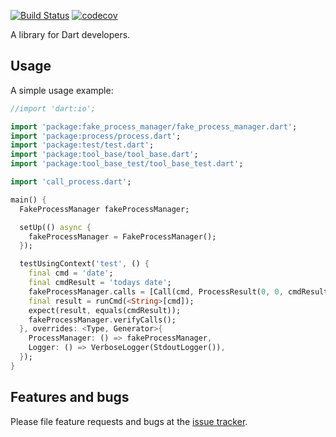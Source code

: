 [![Build Status](https://travis-ci.com/mmcc007/fake_processor_manager.svg?branch=master)](https://travis-ci.com/mmcc007/fake_processor_manager)
[![codecov](https://codecov.io/gh/mmcc007/fake_processor_manager/branch/master/graph/badge.svg)](https://codecov.io/gh/mmcc007/fake_processor_manager)

A library for Dart developers.

## Usage

A simple usage example:

```dart
//import 'dart:io';

import 'package:fake_process_manager/fake_process_manager.dart';
import 'package:process/process.dart';
import 'package:test/test.dart';
import 'package:tool_base/tool_base.dart';
import 'package:tool_base_test/tool_base_test.dart';

import 'call_process.dart';

main() {
  FakeProcessManager fakeProcessManager;

  setUp(() async {
    fakeProcessManager = FakeProcessManager();
  });

  testUsingContext('test', () {
    final cmd = 'date';
    final cmdResult = 'todays date';
    fakeProcessManager.calls = [Call(cmd, ProcessResult(0, 0, cmdResult, ''))];
    final result = runCmd(<String>[cmd]);
    expect(result, equals(cmdResult));
    fakeProcessManager.verifyCalls();
  }, overrides: <Type, Generator>{
    ProcessManager: () => fakeProcessManager,
    Logger: () => VerboseLogger(StdoutLogger()),
  });
}
```

## Features and bugs

Please file feature requests and bugs at the [issue tracker][tracker].

[tracker]: http://example.com/issues/replaceme
